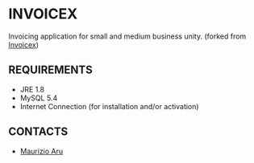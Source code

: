# INVOICEX

Invoicing application for small and medium business unity.
(forked from [Invoicex](http://http://www.invoicex.it))

## REQUIREMENTS

 - JRE 1.8
 - MySQL 5.4
 - Internet Connection (for installation and/or activation)

## CONTACTS

 * [Maurizio Aru](http://www.ginopc.it)